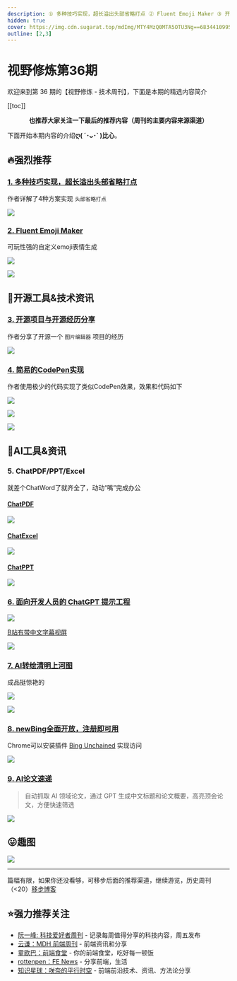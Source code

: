 ```yaml
---
description: ① 多种技巧实现，超长溢出头部省略打点 ② Fluent Emoji Maker ③ 开源项目与开源经历分享 ④ 简易的CodePen实现 ⑤ ChatPDF/PPT/Excel ⑥ 面向开发人员的 ChatGPT 提示工程 ⑦ AI转绘清明上河图 ⑧ newBing全面开放，注册即可用 ⑨ AI论文速递
hidden: true
cover: https://img.cdn.sugarat.top/mdImg/MTY4MzQ0MTA5OTU3Ng==683441099576
outline: [2,3]
---
```


# 视野修炼第36期

欢迎来到第 36 期的【视野修炼 - 技术周刊】，下面是本期的精选内容简介

[[toc]]

<center>

**​也推荐大家关注一下最后的推荐内容（周刊的主要内容来源渠道）**
</center>


下面开始本期内容的介绍**ღ( ´･ᴗ･` )比心**。
## 🔥强烈推荐
### [1. 多种技巧实现，超长溢出头部省略打点](https://mp.weixin.qq.com/s/bxzCf8Xr_aYbeE2msqDnmg)
作者详解了4种方案实现 `头部省略打点`

![](https://img.cdn.sugarat.top/mdImg/MTY4MzQ0MDE3MDgxMg==683440170812)

### [2. Fluent Emoji Maker](https://github.com/ddiu8081/fluent-emoji-maker)
可玩性强的自定义emoji表情生成

![](https://img.cdn.sugarat.top/mdImg/MTY4MzQ0MTA5OTU3Ng==683441099576)

![](https://img.cdn.sugarat.top/mdImg/MTY4MzQ0MTA1OTkwOA==683441059909)

## 🔧开源工具&技术资讯
### [3. 开源项目与开源经历分享](https://www.v2ex.com/t/934564)
作者分享了开源一个 `图片编辑器` 项目的经历

![](https://img.cdn.sugarat.top/mdImg/MTY4MzQzODQxNzE4NA==683438417184)

### [4. 简易的CodePen实现](https://decode.sh/building-a-code-pen-type-editor-from-scratch)

作者使用极少的代码实现了类似CodePen效果，效果和代码如下

![](https://img.cdn.sugarat.top/mdImg/MTY4MzQzODU3MDI5NQ==683438570295)

![](https://img.cdn.sugarat.top/mdImg/MTY4MzQzODYwODAzOQ==683438608039)

![](https://img.cdn.sugarat.top/mdImg/MTY4MzQzODYyMTU1NQ==683438621555)
## 🤖AI工具&资讯

### 5. ChatPDF/PPT/Excel
就差个ChatWord了就齐全了，动动“嘴”完成办公

#### [ChatPDF](https://www.chatpdf.com/)

![](https://img.cdn.sugarat.top/mdImg/MTY4MzQzOTA5ODI0Ng==683439098246)

#### [ChatExcel](https://chatexcel.com/)

![](https://img.cdn.sugarat.top/mdImg/MTY4MzQzODk1NDQ0MQ==683438954441)

#### [ChatPPT](https://www.chat-ppt.com/)

![](https://img.cdn.sugarat.top/mdImg/MTY4MzQzOTAxMTczNQ==683439011735)

### [6. 面向开发人员的 ChatGPT 提示工程](https://mp.weixin.qq.com/s/xYFcyUUlLxxlQcx9bec7cA)

![](https://img.cdn.sugarat.top/mdImg/MTY4MzQzOTI2Mzg1Ng==683439263856)

[B站有带中文字幕视屏](https://www.bilibili.com/video/BV1s24y1F7eq)

![](https://img.cdn.sugarat.top/mdImg/MTY4MzQzOTM3NjU0MA==683439376540)


### [7. AI转绘清明上河图](https://mp.weixin.qq.com/s/imzTo2951KxRz14gr54caQ)

成品挺惊艳的

![](https://img.cdn.sugarat.top/mdImg/MTY4MzQzNjg3NzYzOA==683436877638)

![](https://img.cdn.sugarat.top/mdImg/MTY4MzQzNzE3MDM3NA==683437170374)

### [8. newBing全面开放，注册即可用](https://mp.weixin.qq.com/s/BCWy8CWcZ_98xFdO8t-7Zg)

Chrome可以安装插件 [Bing Unchained](https://chrome.google.com/webstore/detail/bing-unchained-use-new-bi/laldfnbbeocphnilnofhedhcjcnchbld?hl=zh-CN) 实现访问

![](https://img.cdn.sugarat.top/mdImg/MTY4MzQzNzQ1MjUxMw==683437452513)

### [9. AI论文速递](https://briefgpt.xyz/)
>自动抓取 AI 领域论文，通过 GPT 生成中文标题和论文概要，高亮顶会论文，方便快速筛选

![](https://img.cdn.sugarat.top/mdImg/MTY4MzQzNzkwODk0Mg==683437908942)

## 😛趣图

![](https://img.cdn.sugarat.top/mdImg/MTY4MzQ0MDI4NTIxMg==683440285212)

---

篇幅有限，如果你还没看够，可移步后面的推荐渠道，继续游览，历史周刊（<20）[移步博客](https://www.dmsrs.org/weekly/index.html)

## ⭐️强力推荐关注
* [阮一峰: 科技爱好者周刊](https://www.ruanyifeng.com/blog/archives.html) - 记录每周值得分享的科技内容，周五发布
* [云谦：MDH 前端周刊](https://www.yuque.com/chencheng/mdh-weekly) - 前端资讯和分享
* [童欧巴：前端食堂](https://github.com/Geekhyt/weekly) - 你的前端食堂，吃好每一顿饭
* [rottenpen：FE News](https://rottenpen.zhubai.love/) - 分享前端，生活
* [知识星球：咲奈的平行时空](https://wx.zsxq.com/dweb2/index/group/15552285284822) - 前端前沿技术、资讯、方法论分享
